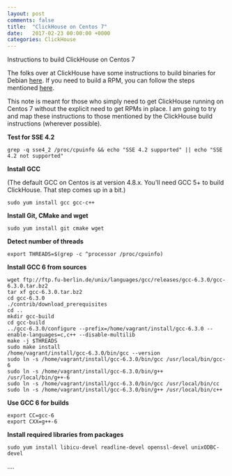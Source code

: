 ```yaml
---
layout: post
comments: false
title:  "ClickHouse on Centos 7"
date:   2017-02-23 00:00:00 +0000
categories: ClickHouse
---
```


Instructions to build ClickHouse on Centos 7

The folks over at ClickHouse have some instructions to build binaries for Debian [here](https://github.com/yandex/ClickHouse/blob/master/doc/build.md). If you need to build a RPM, you can follow the steps mentioned [here](https://github.com/redsoftbiz/clickhouse-rpm).

This note is meant for those who simply need to get ClickHouse running on Centos 7 without the explicit need to get RPMs in place. I am going to try and map these instructions to those mentioned by the ClickHouse build instructions (wherever possible).

**Test for SSE 4.2**

    grep -q sse4_2 /proc/cpuinfo && echo "SSE 4.2 supported" || echo "SSE 4.2 not supported"

**Install GCC**

(The default GCC on Centos is at version 4.8.x. You'll need GCC 5+ to build ClickHouse. That step comes up in a bit.)

    sudo yum install gcc gcc-c++

**Install Git, CMake and wget**

    sudo yum install git cmake wget

**Detect number of threads**

    export THREADS=$(grep -c ^processor /proc/cpuinfo) 

**Install GCC 6 from sources**

    wget ftp://ftp.fu-berlin.de/unix/languages/gcc/releases/gcc-6.3.0/gcc-6.3.0.tar.bz2
    tar xf gcc-6.3.0.tar.bz2
    cd gcc-6.3.0
    ./contrib/download_prerequisites
    cd ..
    mkdir gcc-build
    cd gcc-build
    ../gcc-6.3.0/configure --prefix=/home/vagrant/install/gcc-6.3.0 --enable-languages=c,c++ --disable-multilib
    make -j $THREADS
    sudo make install
    /home/vagrant/install/gcc-6.3.0/bin/gcc --version
    sudo ln -s /home/vagrant/install/gcc-6.3.0/bin/gcc /usr/local/bin/gcc-6
    sudo ln -s /home/vagrant/install/gcc-6.3.0/bin/g++ /usr/local/bin/g++-6
    sudo ln -s /home/vagrant/install/gcc-6.3.0/bin/gcc /usr/local/bin/cc
    sudo ln -s /home/vagrant/install/gcc-6.3.0/bin/g++ /usr/local/bin/c++

**Use GCC 6 for builds**

    export CC=gcc-6
    export CXX=g++-6
    
**Install required libraries from packages**

    sudo yum install libicu-devel readline-devel openssl-devel unixODBC-devel
    

    
....
